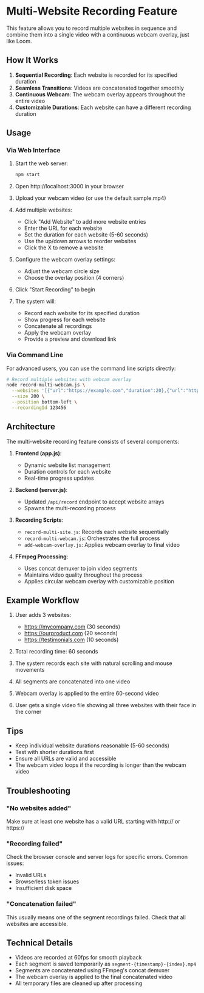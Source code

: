 # Multi-Website Recording Feature

This feature allows you to record multiple websites in sequence and combine them into a single video with a continuous webcam overlay, just like Loom.

## How It Works

1. **Sequential Recording**: Each website is recorded for its specified duration
2. **Seamless Transitions**: Videos are concatenated together smoothly
3. **Continuous Webcam**: The webcam overlay appears throughout the entire video
4. **Customizable Durations**: Each website can have a different recording duration

## Usage

### Via Web Interface

1. Start the web server:
   ```bash
   npm start
   ```

2. Open http://localhost:3000 in your browser

3. Upload your webcam video (or use the default sample.mp4)

4. Add multiple websites:
   - Click "Add Website" to add more website entries
   - Enter the URL for each website
   - Set the duration for each website (5-60 seconds)
   - Use the up/down arrows to reorder websites
   - Click the X to remove a website

5. Configure the webcam overlay settings:
   - Adjust the webcam circle size
   - Choose the overlay position (4 corners)

6. Click "Start Recording" to begin

7. The system will:
   - Record each website for its specified duration
   - Show progress for each website
   - Concatenate all recordings
   - Apply the webcam overlay
   - Provide a preview and download link

### Via Command Line

For advanced users, you can use the command line scripts directly:

```bash
# Record multiple websites with webcam overlay
node record-multi-webcam.js \
  --websites '[{"url":"https://example.com","duration":20},{"url":"https://google.com","duration":10}]' \
  --size 200 \
  --position bottom-left \
  --recordingId 123456
```

## Architecture

The multi-website recording feature consists of several components:

1. **Frontend (app.js)**:
   - Dynamic website list management
   - Duration controls for each website
   - Real-time progress updates

2. **Backend (server.js)**:
   - Updated `/api/record` endpoint to accept website arrays
   - Spawns the multi-recording process

3. **Recording Scripts**:
   - `record-multi-site.js`: Records each website sequentially
   - `record-multi-webcam.js`: Orchestrates the full process
   - `add-webcam-overlay.js`: Applies webcam overlay to final video

4. **FFmpeg Processing**:
   - Uses concat demuxer to join video segments
   - Maintains video quality throughout the process
   - Applies circular webcam overlay with customizable position

## Example Workflow

1. User adds 3 websites:
   - https://mycompany.com (30 seconds)
   - https://ourproduct.com (20 seconds)
   - https://testimonials.com (10 seconds)

2. Total recording time: 60 seconds

3. The system records each site with natural scrolling and mouse movements

4. All segments are concatenated into one video

5. Webcam overlay is applied to the entire 60-second video

6. User gets a single video file showing all three websites with their face in the corner

## Tips

- Keep individual website durations reasonable (5-60 seconds)
- Test with shorter durations first
- Ensure all URLs are valid and accessible
- The webcam video loops if the recording is longer than the webcam video

## Troubleshooting

### "No websites added"
Make sure at least one website has a valid URL starting with http:// or https://

### "Recording failed"
Check the browser console and server logs for specific errors. Common issues:
- Invalid URLs
- Browserless token issues
- Insufficient disk space

### "Concatenation failed"
This usually means one of the segment recordings failed. Check that all websites are accessible.

## Technical Details

- Videos are recorded at 60fps for smooth playback
- Each segment is saved temporarily as `segment-{timestamp}-{index}.mp4`
- Segments are concatenated using FFmpeg's concat demuxer
- The webcam overlay is applied to the final concatenated video
- All temporary files are cleaned up after processing